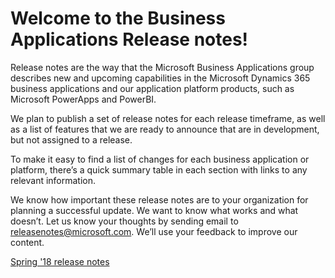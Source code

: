 # Welcome to the Business Applications Release notes!

Release notes are the way that the Microsoft Business Applications group describes new and upcoming capabilities in the Microsoft Dynamics 365 business applications and our application platform products, such as Microsoft PowerApps and PowerBI.

We plan to publish a set of release notes for each release timeframe, as well as a list of features that we are ready to announce that are in development, but not assigned to a release. 

To make it easy to find a list of changes for each business application or platform, there’s a quick summary table in each section with links to any relevant information. 

We know how important these release notes are to your organization for planning a successful update. We want to know what works and what doesn’t. Let us know your thoughts by sending email to [releasenotes@microsoft.com](mailto:releasenotes@microsoft.com). We’ll use your feedback to improve our content.


[Spring '18 release notes](Spring18/release-overview.md)
